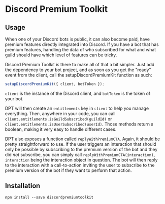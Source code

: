 # Discord Premium Toolkit

## Usage

When one of your Discord bots is public, it can also become paid, have premium features directly integrated into Discord. If you have a bot that has premium features, handling the data of who subscribed for what and what guild should have which level of features can be tricky.

Discord Premium Toolkit is there to make all of that a bit simpler. Just add the dependency to your bot project, and as soon as you get the "ready" event from the client, call the setupDiscordPremiumKit function as such:
```ts
setupDiscordPremiumKit({ client, botToken });
```
`client` is the instance of the Discord client, and `botToken` is the token of your bot.

DPT will then create an `entitlements` key in `client` to help you manage everything. Then, anywhere in your code, you can call `client.entitlements.isGuildSubscribed(guildId)` or `client.entitlements.isUserSubscribed(userId)`. Those methods return a boolean, making it very easy to handle different cases.

DPT also exposes a function called `replyWithPremiumCTA`. Again, it should be pretty straightforward to use. If the user triggers an interaction that should only be possible by subscribing to the premium version of the bot and they did *not* subscribe, you can simply call `replyWithPremiumCTA(interaction)`, `interaction` being the interaction object in question. The bot will then reply to the interaction with a call-to-action inviting the user to subscribe to the premium version of the bot if they want to perform that action.

## Installation

`npm install --save discordpremiumtoolkit`

